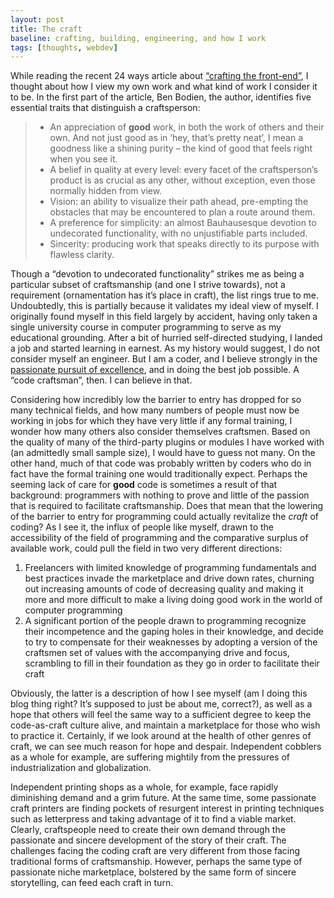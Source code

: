 ```yaml
---
layout: post
title: The craft
baseline: crafting, building, engineering, and how I work
tags: [thoughts, webdev]
---
```


While reading the recent 24 ways article about [“crafting the front-end”][1], I thought about how I view my own work and what kind of work I consider it to be. In the first part of the article, Ben Bodien, the author, identifies five essential traits that distinguish a craftsperson:

  [1]: http://24ways.org/2011/crafting-the-front-end

> *	An appreciation of __good__ work, in both the work of others and their own. And not just good as in ‘hey, that’s pretty neat’, I mean a goodness like a shining purity – the kind of good that feels right when you see it.
> *	A belief in quality at every level: every facet of the craftsperson’s product is as crucial as any other, without exception, even those normally hidden from view.
> *	Vision: an ability to visualize their path ahead, pre-empting the obstacles that may be encountered to plan a route around them.
> *	A preference for simplicity: an almost Bauhausesque devotion to undecorated functionality, with no unjustifiable parts included.
> *	Sincerity: producing work that speaks directly to its purpose with flawless clarity.

Though a “devotion to undecorated functionality” strikes me as being a particular subset of craftsmanship (and one I strive towards), not a requirement (ornamentation has it’s place in craft), the list rings true to me. Undoubtedly, this is partially because it validates my ideal view of myself. I originally found myself in this field largely by accident, having only taken a single university course in computer programming to serve as my educational grounding. After a bit of hurried self-directed studying, I landed a job and started learning in earnest. As my history would suggest, I do not consider myself an engineer. But I am a coder, and I believe strongly in the [passionate pursuit of excellence][about], and in doing the best job possible. A “code craftsman”, then. I can believe in that.

  [about]: /about "As previously noted in my about me page"

Considering how incredibly low the barrier to entry has dropped for so many technical fields, and how many numbers of people must now be working in jobs for which they have very little if any formal training, I wonder how many others also consider themselves craftsmen. Based on the quality of many of the third-party plugins or modules I have worked with (an admittedly small sample size), I would have to guess not many. On the other hand, much of that code was probably written by coders who do in fact have the formal training one would traditionally expect. Perhaps the seeming lack of care for __good__ code is sometimes a result of that background: programmers with nothing to prove and little of the passion that is required to facilitate craftsmanship. Does that mean that the lowering of the barrier to entry for programming could actually revitalize the _craft_ of coding? As I see it, the influx of people like myself, drawn to the accessibility of the field of programming and the comparative surplus of available work, could pull the field in two very different directions:

1. Freelancers with limited knowledge of programming fundamentals and best practices invade the marketplace and drive down rates, churning out increasing amounts of code of decreasing quality and making it more and more difficult to make a living doing good work in the world of computer programming
2. A significant portion of the people drawn to programming recognize their incompetence and the gaping holes in their knowledge, and decide to try to compensate for their weaknesses by adopting a version of the craftsmen set of values with the accompanying drive and focus, scrambling to fill in their foundation as they go in order to facilitate their craft

Obviously, the latter is a description of how I see myself (am I doing this blog thing right? It’s supposed to just be about me, correct?), as well as a hope that others will feel the same way to a sufficient degree to keep the code-as-craft culture alive, and maintain a marketplace for those who wish to practice it. Certainly, if we look around at the health of other genres of craft, we can see much reason for hope and despair. Independent cobblers as a whole for example, are suffering mightily from the pressures of industrialization and globalization.

Independent printing shops as a whole, for example, face rapidly diminishing demand and a grim future. At the same time, some passionate craft printers are finding pockets of resurgent interest in printing techniques such as letterpress and taking advantage of it to find a viable market. Clearly, craftspeople need to create their own demand through the passionate and sincere development of the story of their craft. The challenges facing the coding craft are very different from those facing traditional forms of craftsmanship. However, perhaps the same type of passionate niche marketplace, bolstered by the same form of sincere storytelling, can feed each craft in turn.
